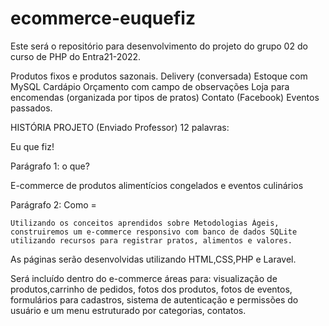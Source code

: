 # ecommerce-euquefiz
Este será o repositório para desenvolvimento do projeto do grupo 02 do curso de PHP do Entra21-2022.

Produtos fixos e produtos sazonais.
Delivery (conversada)
Estoque com MySQL
Cardápio
Orçamento com campo de observações
Loja para encomendas (organizada por tipos de pratos)
Contato (Facebook)
Eventos passados.


HISTÓRIA PROJETO (Enviado Professor)
12 palavras:

 Eu que fiz!

Parágrafo 1: o que?

E-commerce de produtos alimentícios congelados e eventos culinários


Parágrafo 2: Como =

 	Utilizando os conceitos aprendidos sobre Metodologias Ágeis, construiremos um e-commerce responsivo com banco de dados SQLite utilizando recursos para registrar pratos, alimentos e valores. 

As páginas serão desenvolvidas utilizando HTML,CSS,PHP e Laravel. 

Será incluído dentro do e-commerce áreas para: visualização de produtos,carrinho de  pedidos, fotos dos produtos, fotos de eventos, formulários para cadastros, sistema de autenticação e permissões do usuário e um menu estruturado por categorias, contatos.
